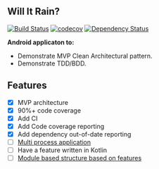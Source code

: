 ## Will It Rain?

[![Build Status](https://travis-ci.org/MojRoid/Will_It_Rain-MVP.svg?branch=master)](https://travis-ci.org/MojRoid/Will_It_Rain-MVP) [![codecov](https://codecov.io/gh/mojroid/Will_It_Rain-MVP/branch/master/graph/badge.svg)](https://codecov.io/gh/mojroid/Will_It_Rain-MVP) [![Dependency Status](https://www.versioneye.com/user/projects/59205bae8dcc4100591a0566/badge.svg?style=flat-square)](https://www.versioneye.com/user/projects/59205bae8dcc4100591a0566)

**Android applicaton to:**

- Demonstrate MVP Clean Architectural pattern.
- Demonstrate TDD/BDD.

## Features

- [x] MVP architecture
- [x] 90%+ code coverage
- [x] Add CI
- [x] Add Code coverage reporting
- [x] Add dependency out-of-date reporting
- [ ] [Multi process application](https://medium.com/@rotxed/going-multiprocess-on-android-52975ed8863c)
- [ ] Have a feature written in Kotlin
- [ ] [Module based structure based on features](https://medium.freecodecamp.com/how-modularisation-affects-build-time-of-an-android-application-43a984ce9968)